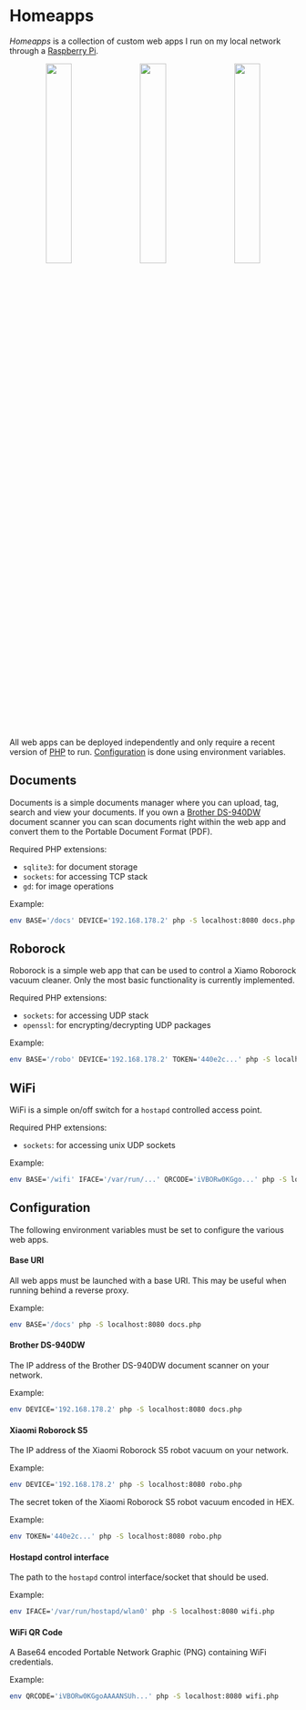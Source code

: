 # Homeapps
*Homeapps* is a collection of custom web apps I run on my local network through a [Raspberry Pi](https://www.raspberrypi.org/).

<p align="middle">
  <img src="https://user-images.githubusercontent.com/7196536/101411268-f938a180-38e0-11eb-9c88-274496c53a5f.png" width="30%" hspace="1%">
  <img src="https://user-images.githubusercontent.com/7196536/101411288-035aa000-38e1-11eb-9015-121aa6809dd0.png" width="30%" hspace="1%">
  <img src="https://user-images.githubusercontent.com/7196536/101411299-0786bd80-38e1-11eb-8f89-242e232a1636.png" width="30%" hspace="1%">
</p>

All web apps can be deployed independently and only require a recent version of [PHP](https://www.php.net/) to run. [Configuration](#configuration) is done using environment variables.

## Documents
Documents is a simple documents manager where you can upload, tag, search and view your documents. If you own a [Brother DS-940DW](https://www.brother-usa.com/products/ds940dw) document scanner you can scan documents right within the web app and convert them to the Portable Document Format (PDF).

Required PHP extensions:
- `sqlite3`: for document storage
- `sockets`: for accessing TCP stack
- `gd`: for image operations

Example:
```sh
env BASE='/docs' DEVICE='192.168.178.2' php -S localhost:8080 docs.php
```

## Roborock
Roborock is a simple web app that can be used to control a Xiamo Roborock vacuum cleaner. Only the most basic functionality is currently implemented.

Required PHP extensions:
- `sockets`: for accessing UDP stack
- `openssl`: for encrypting/decrypting UDP packages

Example:
```sh
env BASE='/robo' DEVICE='192.168.178.2' TOKEN='440e2c...' php -S localhost:8080 robo.php
```

## WiFi
WiFi is a simple on/off switch for a `hostapd` controlled access point.

Required PHP extensions:
- `sockets`: for accessing unix UDP sockets

Example:
```sh
env BASE='/wifi' IFACE='/var/run/...' QRCODE='iVBORw0KGgo...' php -S localhost:8080 robo.php
```

## Configuration
The following environment variables must be set to configure the various web apps.

#### Base URI
All web apps must be launched with a base URI. This may be useful when running behind a reverse proxy.

Example:
```sh
env BASE='/docs' php -S localhost:8080 docs.php
```

#### Brother DS-940DW
The IP address of the Brother DS-940DW document scanner on your network.

Example:
```sh
env DEVICE='192.168.178.2' php -S localhost:8080 docs.php
```

#### Xiaomi Roborock S5
The IP address of the Xiaomi Roborock S5 robot vacuum on your network.

Example:
```sh
env DEVICE='192.168.178.2' php -S localhost:8080 robo.php
```

The secret token of the Xiaomi Roborock S5 robot vacuum encoded in HEX.

Example:
```sh
env TOKEN='440e2c...' php -S localhost:8080 robo.php
```

#### Hostapd control interface
The path to the `hostapd` control interface/socket that should be used.

Example:
```sh
env IFACE='/var/run/hostapd/wlan0' php -S localhost:8080 wifi.php
```

#### WiFi QR Code
A Base64 encoded Portable Network Graphic (PNG) containing WiFi credentials.

Example:
```sh
env QRCODE='iVBORw0KGgoAAAANSUh...' php -S localhost:8080 wifi.php
```
